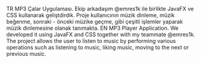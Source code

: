 TR
MP3 Çalar Uygulaması. Ekip arkadaşım @emres1k ile birlikte JavaFX ve CSS kullanarak geliştdirdik. 
Proje kullanıcının müzik dinleme, müzik beğenme, sonraki - önceki müzike geçme, gibi çeşitli işlemler yaparak müzik dinlemesine olanak tanımakta.
EN
MP3 Player Application. We developed it using JavaFX and CSS together with my teammate @emres1k.
The project allows the user to listen to music by performing various operations such as listening to music, liking music, moving to the next or previous music.
